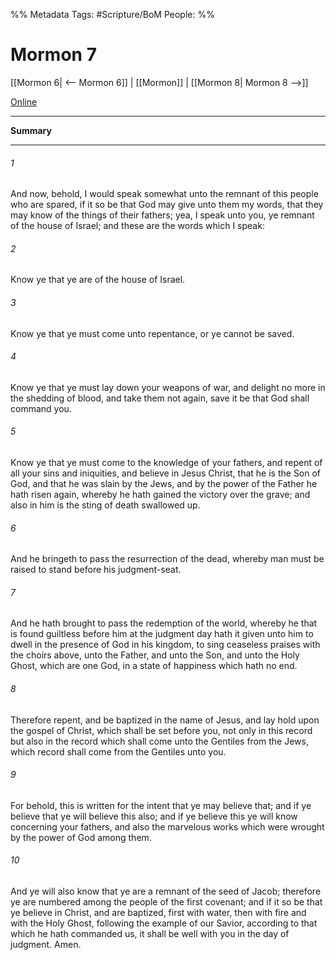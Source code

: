 %% Metadata
Tags: #Scripture/BoM
People: 
%%
# Mormon 7
[[Mormon 6| <-- Mormon 6]] | [[Mormon]] | [[Mormon 8| Mormon 8 -->]]

[Online](https://churchofjesuschrist.org/study/scriptures/bofm/morm/7?lang=eng)

---
__Summary__



---
###### 1
And now, behold, I would speak somewhat unto the remnant of this people who are spared, if it so be that God may give unto them my words, that they may know of the things of their fathers; yea, I speak unto you, ye remnant of the house of Israel; and these are the words which I speak:
###### 2
Know ye that ye are of the house of Israel.
###### 3
Know ye that ye must come unto repentance, or ye cannot be saved.
###### 4
Know ye that ye must lay down your weapons of war, and delight no more in the shedding of blood, and take them not again, save it be that God shall command you.
###### 5
Know ye that ye must come to the knowledge of your fathers, and repent of all your sins and iniquities, and believe in Jesus Christ, that he is the Son of God, and that he was slain by the Jews, and by the power of the Father he hath risen again, whereby he hath gained the victory over the grave; and also in him is the sting of death swallowed up.
###### 6
And he bringeth to pass the resurrection of the dead, whereby man must be raised to stand before his judgment-seat.
###### 7
And he hath brought to pass the redemption of the world, whereby he that is found guiltless before him at the judgment day hath it given unto him to dwell in the presence of God in his kingdom, to sing ceaseless praises with the choirs above, unto the Father, and unto the Son, and unto the Holy Ghost, which are one God, in a state of happiness which hath no end.
###### 8
Therefore repent, and be baptized in the name of Jesus, and lay hold upon the gospel of Christ, which shall be set before you, not only in this record but also in the record which shall come unto the Gentiles from the Jews, which record shall come from the Gentiles unto you.
###### 9
For behold, this is written for the intent that ye may believe that; and if ye believe that ye will believe this also; and if ye believe this ye will know concerning your fathers, and also the marvelous works which were wrought by the power of God among them.
###### 10
And ye will also know that ye are a remnant of the seed of Jacob; therefore ye are numbered among the people of the first covenant; and if it so be that ye believe in Christ, and are baptized, first with water, then with fire and with the Holy Ghost, following the example of our Savior, according to that which he hath commanded us, it shall be well with you in the day of judgment. Amen.




